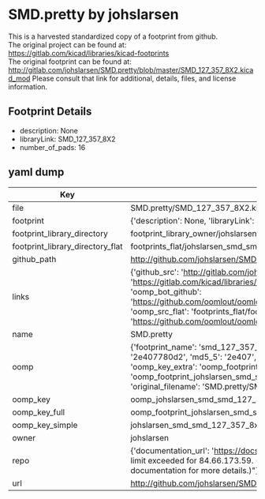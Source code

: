 # SMD.pretty by johslarsen  
This is a harvested standardized copy of a footprint from github.  
The original project can be found at:  
https://gitlab.com/kicad/libraries/kicad-footprints  
The original footprint can be found at:
http://gitlab.com/johslarsen/SMD.pretty/blob/master/SMD_127_357_8X2.kicad_mod
Please consult that link for additional, details, files, and license information.  
## Footprint Details
* description: None  
* libraryLink: SMD_127_357_8X2  
* number_of_pads: 16  
## yaml dump  
| Key | Value |  
| --- | --- |  
| file | SMD.pretty/SMD_127_357_8X2.kicad_mod |  
| footprint | {'description': None, 'libraryLink': 'SMD_127_357_8X2', 'number_of_pads': 16} |  
| footprint_library_directory | footprint_library_owner/johslarsen_SMD.pretty |  
| footprint_library_directory_flat | footprints_flat/johslarsen_smd_smd_127_357_8x2/working |  
| github_path | http://github.com/johslarsen/SMD.pretty/blob/master/SMD_127_357_8X2.kicad_mod |  
| links | {'github_src': 'http://gitlab.com/johslarsen/SMD.pretty/blob/master/SMD_127_357_8X2.kicad_mod', 'github_src_repo': 'https://gitlab.com/kicad/libraries/kicad-footprints', 'oomp_bot': 'footprints/johslarsen_smd_smd_127_357_8x2/working', 'oomp_bot_github': 'https://github.com/oomlout/oomlout_oomp_footprint_bot/tree/main/footprints/johslarsen_smd_smd_127_357_8x2/working', 'oomp_src_flat': 'footprints_flat/footprints_flat/johslarsen_smd_smd_127_357_8x2/working', 'oomp_src_flat_github': 'https://github.com/oomlout/oomlout_oomp_footprint_src/tree/main/footprints_flat/johslarsen_smd_smd_127_357_8x2/working'} |  
| name | SMD.pretty |  
| oomp | {'footprint_name': 'smd_127_357_8x2', 'library_name': 'smd', 'md5': '2e407780d2295331000d403290d51d87', 'md5_10': '2e407780d2', 'md5_5': '2e407', 'md5_6': '2e4077', 'oomp_key': 'oomp_johslarsen_smd_smd_127_357_8x2', 'oomp_key_extra': 'oomp_footprint_johslarsen_smd_smd_127_357_8x2', 'oomp_key_full': 'oomp_footprint_johslarsen_smd_smd_127_357_8x2_2e4077', 'oomp_key_simple': 'johslarsen_smd_smd_127_357_8x2', 'original_filename': 'SMD.pretty/SMD_127_357_8X2.kicad_mod', 'owner_name': 'johslarsen'} |  
| oomp_key | oomp_johslarsen_smd_smd_127_357_8x2 |  
| oomp_key_full | oomp_footprint_johslarsen_smd_smd_127_357_8x2 |  
| oomp_key_simple | johslarsen_smd_smd_127_357_8x2 |  
| owner | johslarsen |  
| repo | {'documentation_url': 'https://docs.github.com/rest/overview/resources-in-the-rest-api#rate-limiting', 'message': "API rate limit exceeded for 84.66.173.59. (But here's the good news: Authenticated requests get a higher rate limit. Check out the documentation for more details.)"} |  
| url | http://github.com/johslarsen/SMD.pretty |  

